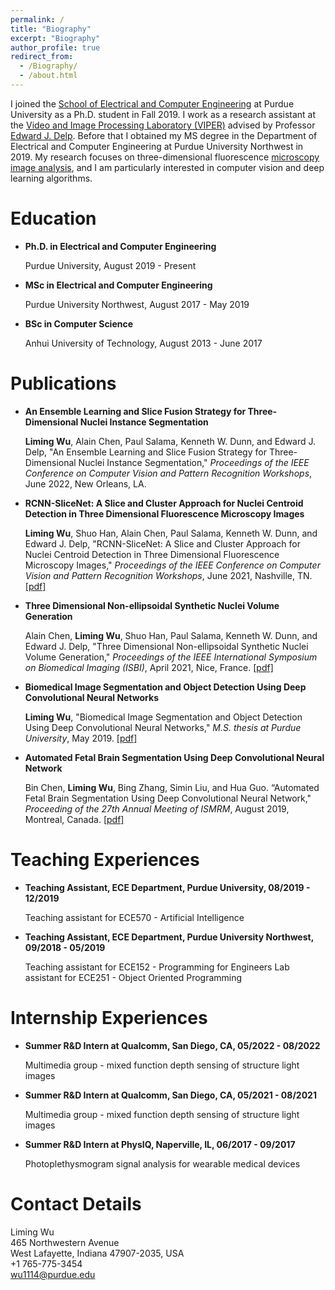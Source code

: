 ```yaml
---
permalink: /
title: "Biography"
excerpt: "Biography"
author_profile: true
redirect_from: 
  - /Biography/
  - /about.html
---
```


I joined the [School of Electrical and Computer Engineering](https://engineering.purdue.edu/ECE) at Purdue University as a Ph.D. student in Fall 2019. I work as a research assistant at the [Video and Image Processing Laboratory (VIPER)](https://engineering.purdue.edu/~ips/) advised by Professor [Edward J. Delp](https://engineering.purdue.edu/~ace/). Before that I obtained my MS degree in the Department of Electrical and Computer Engineering at Purdue University Northwest in 2019. My research focuses on three-dimensional fluorescence [microscopy image analysis](http://www.microscopy-purdue.net), and I am particularly interested in computer vision and deep learning algorithms.

# Education
+ **Ph.D. in Electrical and Computer Engineering**

  Purdue University, August 2019 - Present

+ **MSc in Electrical and Computer Engineering**

  Purdue University Northwest, August 2017 - May 2019

+ **BSc in Computer Science**

  Anhui University of Technology, August 2013 - June 2017

# Publications

+ **An Ensemble Learning and Slice Fusion Strategy for Three-Dimensional Nuclei Instance Segmentation**

  **Liming Wu**, Alain Chen, Paul Salama, Kenneth W. Dunn, and Edward J. Delp, "An Ensemble Learning and Slice Fusion Strategy for Three-Dimensional Nuclei Instance Segmentation," *Proceedings of the IEEE Conference on Computer Vision and Pattern Recognition Workshops*, June 2022, New Orleans, LA.
+ **RCNN-SliceNet: A Slice and Cluster Approach for Nuclei Centroid Detection in Three Dimensional Fluorescence Microscopy Images**
  
  **Liming Wu**, Shuo Han, Alain Chen, Paul Salama, Kenneth W. Dunn, and Edward J. Delp, "RCNN-SliceNet: A Slice and Cluster Approach for Nuclei Centroid Detection in Three Dimensional Fluorescence Microscopy Images," *Proceedings of the IEEE Conference on Computer Vision and Pattern Recognition Workshops*, June 2021, Nashville, TN. [[pdf]](https://openaccess.thecvf.com/content/CVPR2021W/CVMI/papers/Wu_RCNN-SliceNet_A_Slice_and_Cluster_Approach_for_Nuclei_Centroid_Detection_CVPRW_2021_paper.pdf)
+ **Three Dimensional Non-ellipsoidal Synthetic Nuclei Volume Generation**
  
  Alain Chen, **Liming Wu**, Shuo Han, Paul Salama, Kenneth W. Dunn, and Edward J. Delp, "Three Dimensional Non-ellipsoidal Synthetic Nuclei Volume Generation," *Proceedings of the IEEE International Symposium on Biomedical Imaging (ISBI)*, April 2021, Nice, France. [[pdf]](https://ieeexplore.ieee.org/document/9434149)
+ **Biomedical Image Segmentation and Object Detection Using Deep Convolutional Neural Networks**
  
  **Liming Wu**, "Biomedical Image Segmentation and Object Detection Using Deep Convolutional Neural Networks," *M.S. thesis at Purdue University*, May 2019. [[pdf]](https://hammer.purdue.edu/articles/thesis/Biomedical_Image_Segmentation_and_Object_Detection_Using_Deep_Convolutional_Neural_Networks/8051702)
+ **Automated Fetal Brain Segmentation Using Deep Convolutional Neural Network**
  
  Bin Chen, **Liming Wu**, Bing Zhang, Simin Liu, and Hua Guo. “Automated Fetal Brain Segmentation Using Deep Convolutional Neural Network," *Proceeding of the 27th Annual Meeting of ISMRM*, August 2019, Montreal, Canada. [[pdf]](http://indexsmart.mirasmart.com/ISMRM2019/PDFfiles/4797.html)

# Teaching Experiences

* **Teaching Assistant, ECE Department, Purdue University, 08/2019 - 12/2019**
  
  Teaching assistant for ECE570 - Artificial Intelligence
* **Teaching Assistant, ECE Department, Purdue University Northwest, 09/2018 - 05/2019**
  
  Teaching assistant for ECE152 - Programming for Engineers
  Lab assistant for ECE251 - Object Oriented Programming



# Internship Experiences

* **Summer R&D Intern at Qualcomm, San Diego, CA, 05/2022 - 08/2022**
  
  Multimedia group - mixed function depth sensing of structure light images
* **Summer R&D Intern at Qualcomm, San Diego, CA, 05/2021 - 08/2021**
  
  Multimedia group - mixed function depth sensing of structure light images
* **Summer R&D Intern at PhysIQ, Naperville, IL, 06/2017 - 09/2017**
  
  Photoplethysmogram signal analysis for wearable medical devices


# Contact Details
Liming Wu\
465 Northwestern Avenue\
West Lafayette, Indiana 47907-2035, USA\
+1 765-775-3454\
wu1114@purdue.edu